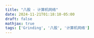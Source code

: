 ```yaml
---
title: "八股 - 计算机网络"
date: 2024-11-21T01:18:10-05:00
draft: false
mathjax: true
tags: ['Grinding', '八股', '计算机网络']
---
```


